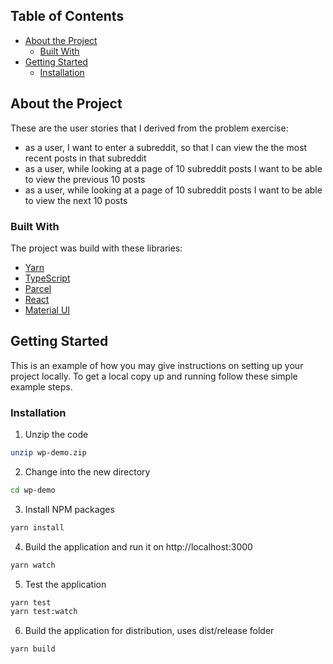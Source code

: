 <!-- TABLE OF CONTENTS -->
## Table of Contents

* [About the Project](#about-the-project)
  * [Built With](#built-with)
* [Getting Started](#getting-started)
  * [Installation](#installation)



## About the Project
These are the user stories that I derived from the problem exercise:
* as a user, I want to enter a subreddit, so that I can view the the most recent posts in that subreddit
* as a user, while looking at a page of 10 subreddit posts I want to be able to view the previous 10 posts
* as a user, while looking at a page of 10 subreddit posts I want to be able to view the next 10 posts


### Built With
The project was build with these libraries:
* [Yarn](https://yarnpkg.com/)
* [TypeScript](https://www.typescriptlang.org/)
* [Parcel](https://parceljs.org/getting_started.html)
* [React](https://reactjs.org/)
* [Material UI](https://material-ui.com/)


<!-- GETTING STARTED -->
## Getting Started

This is an example of how you may give instructions on setting up your project locally.
To get a local copy up and running follow these simple example steps.


### Installation

1. Unzip the code 
```sh
unzip wp-demo.zip
```
2. Change into the new directory
```sh
cd wp-demo
```
3. Install NPM packages
```sh
yarn install
```
4. Build the application and run it on http://localhost:3000
```sh
yarn watch
```
5. Test the application
```sh
yarn test
yarn test:watch
```
6. Build the application for distribution, uses dist/release folder
```JS
yarn build
```

